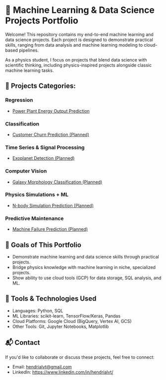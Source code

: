 # 🧠 Machine Learning & Data Science Projects Portfolio
Welcome! This repository contains my end-to-end machine learning and data science projects. Each project is designed to demonstrate practical skills, ranging from data analysis and machine learning modeling to cloud-based pipelines.

As a physics student, I focus on projects that blend data science with scientific thinking, including physics-inspired projects alongside classic machine learning tasks.

## 📂 Projects Categories:
### Regression
- [Power Plant Energy Output Prediction](./regression/power-plant-energy/)

### Classification 
- [Customer Churn Prediction (Planned)](./classification/customer-churn-prediction/)

### Time Series & Signal Processing
- [Exoplanet Detection (Planned)](./time-series/exoplanet-detection/)

### Computer Vision
- [Galaxy Morphology Classification (Planned)](./computer-vision/galaxy-morphology-classification/)

### Physics Simulations + ML
- [N-body Simulation Prediction (Planned)](./physics-simulations/n-body-prediction/)

### Predictive Maintenance 
- [Machine Failure Prediction (Planned)](./predictive-maintenance/machine-failure-prediction/)

## 🚀 Goals of This Portfolio
* Demonstrate machine learning and data science skills through practical projects.
* Bridge physics knowledge with machine learning in niche, specialized projects.
* Show ability to use cloud tools (GCP) for data storage, SQL analysis, and ML.

## 🧰 Tools & Technologies Used
* Languages: Python, SQL
* ML Libraries: scikit-learn, TensorFlow/Keras, Pandas
* Cloud Platforms: Google Cloud (BigQuery, Vertex AI, GCS)
* Other Tools: Git, Jupyter Notebooks, Matplotlib

## 📬 Contact
If you'd like to collaborate or discuss these projects, feel free to connect:
* Email: hendrialvt@gmail.com
* LinkedIn: https://www.linkedin.com/in/hendrialvt/
